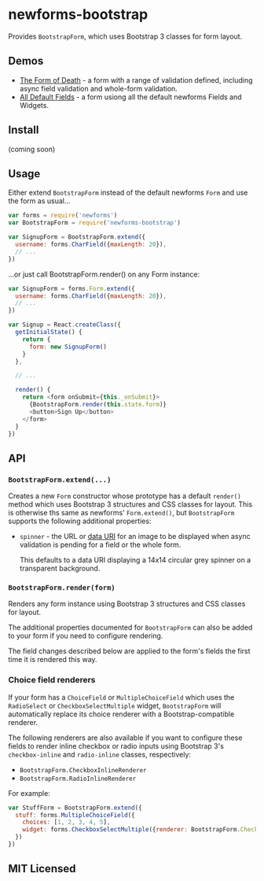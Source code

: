 # newforms-bootstrap

Provides `BootstrapForm`, which uses Bootstrap 3 classes for form layout.

## Demos

* [The Form of Death](http://insin.github.io/newforms-bootstrap/index.html) - a
  form with a range of validation defined, including async field validation and
  whole-form validation.
* [All Default Fields](http://insin.github.io/newforms-bootstrap/allfields.html) -
  a form usiong all the default newforms Fields and Widgets.

## Install

(coming soon)

## Usage

Either extend `BootstrapForm` instead of the default newforms `Form` and use the
form as usual...

```javascript
var forms = require('newforms')
var BootstrapForm = require('newforms-bootstrap')

var SignupForm = BootstrapForm.extend({
  username: forms.CharField({maxLength: 20}),
  // ...
})
```

...or just call BootstrapForm.render() on any Form instance:

```javascript
var SignupForm = forms.Form.extend({
  username: forms.CharField({maxLength: 20}),
  // ...
})

var Signup = React.createClass({
  getInitialState() {
    return {
      form: new SignupForm()
    }
  },

  // ...

  render() {
    return <form onSubmit={this._onSubmit}>
      {BootstrapForm.render(this.state.form)}
      <button>Sign Up</button>
    </form>
  }
})
```

## API

### `BootstrapForm.extend(...)`

Creates a new `Form` constructor whose prototype has a default `render()` method
which uses Bootstrap 3 structures and CSS classes for layout. This is otherwise
ths same as newforms' `Form.extend()`, but `BootstrapForm` supports the following
additional properties:

* `spinner` - the URL or [data URI](http://en.wikipedia.org/wiki/Data_URI_scheme)
  for an image to be displayed when async validation is pending for a field or
  the whole form.

  This defaults to a data URI displaying a 14x14 circular grey
  spinner on a transparent background.

### `BootstrapForm.render(form)`

Renders any form instance using Bootstrap 3 structures and CSS classes for
layout.

The additional properties documented for `BootstrapForm` can also be added to
your form if you need to configure rendering.

The field changes described below are applied to the form's fields the first
time it is rendered this way.

### Choice field renderers

If your form has a `ChoiceField` or `MultipleChoiceField` which uses the
`RadioSelect` or `CheckboxSelectMultiple` widget, `BootstrapForm` will
automatically replace its choice renderer with a Bootstrap-compatible renderer.

The following renderers are also available if you want to configure these fields
to render inline checkbox or radio inputs using  Bootstrap 3's `checkbox-inline`
and `radio-inline` classes, respectively:

* `BootstrapForm.CheckboxInlineRenderer`
* `BootstrapForm.RadioInlineRenderer`

For example:

```javascript
var StuffForm = BootstrapForm.extend({
  stuff: forms.MultipleChoiceField({
    choices: [1, 2, 3, 4, 5],
    widget: forms.CheckboxSelectMultiple({renderer: BootstrapForm.CheckboxInlineRenderer})
  })
})
```

## MIT Licensed
